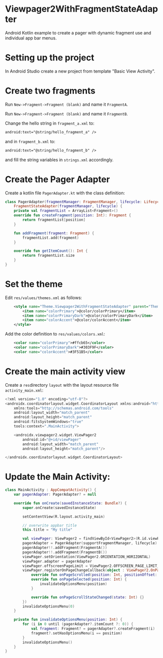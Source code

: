 # Viewpager2WithFragmentStateAdapter
Android Kotlin example to create a pager with dynamic fragment use and individual app bar menus.

Setting up the project
======================
In Android Studio create a new project from template "Basic View Activity".

Create two fragments
====================
Run ```New->Fragment->Fragment (blank)``` and name it ```FragmentA```.

Run ```New->Fragment->Fragment (blank)``` and name it ```FragmentB```.

Change the hello string in ```fragment_a.xml``` to:

```xml
android:text="@string/hello_fragment_a" />
```

and in ```fragment_b.xml``` to:

```xml
android:text="@string/hello_fragment_b" />
```

and fill the string variables in ```strings.xml``` accordingly.


Create the Pager Adapter
========================
Create a kotlin file ```PagerAdapter.kt``` with the class definition:

```kotlin
class PagerAdapter(fragmentManager: FragmentManager, lifecycle: Lifecycle) :
    FragmentStateAdapter(fragmentManager, lifecycle) {
    private val fragmentList = ArrayList<Fragment>()
    override fun createFragment(position: Int): Fragment {
        return fragmentList[position]
    }

    fun addFragment(fragment: Fragment) {
        fragmentList.add(fragment)
    }

    override fun getItemCount(): Int {
        return fragmentList.size
    }
}
```

Set the theme
=============
Edit ```res/values/themes.xml``` as follows:

```xml
    <style name="Theme.Viewpager2WithFragmentStateAdapter" parent="Theme.AppCompat.Light.DarkActionBar">
        <item name="colorPrimary">@color/colorPrimary</item>
        <item name="colorPrimaryDark">@color/colorPrimaryDark</item>
        <item name="colorAccent">@color/colorAccent</item>
    </style>
```

Add the color definition to ```res/values/colors.xml```:

```xml
    <color name="colorPrimary">#ffcb65</color>
    <color name="colorPrimaryDark">#303F9F</color>
    <color name="colorAccent">#3F51B5</color>
```

Create the main activity view
=============================
Create a ```res```directory ```layout``` with the layout resource file ```activity_main.xml```:

```kotlin
<?xml version="1.0" encoding="utf-8"?>
<androidx.coordinatorlayout.widget.CoordinatorLayout xmlns:android="http://schemas.android.com/apk/res/android"
    xmlns:tools="http://schemas.android.com/tools"
    android:layout_width="match_parent"
    android:layout_height="match_parent"
    android:fitsSystemWindows="true"
    tools:context=".MainActivity">

    <androidx.viewpager2.widget.ViewPager2
        android:id="@+id/viewPager"
        android:layout_width="match_parent"
        android:layout_height="match_parent"/>

</androidx.coordinatorlayout.widget.CoordinatorLayout>
```

Update the Main Activity:
=========================

```kotlin
class MainActivity : AppCompatActivity() {
    var pagerAdapter: PagerAdapter? = null

    override fun onCreate(savedInstanceState: Bundle?) {
        super.onCreate(savedInstanceState)

        setContentView(R.layout.activity_main)

        // overwrite appbar title
        this.title = "My title"

        val viewPager: ViewPager2 = findViewById<ViewPager2>(R.id.viewPager)
        pagerAdapter = PagerAdapter(supportFragmentManager, lifecycle)
        pagerAdapter!!.addFragment(FragmentA())
        pagerAdapter!!.addFragment(FragmentB())
        viewPager.setOrientation(ViewPager2.ORIENTATION_HORIZONTAL)
        viewPager.adapter = pagerAdapter
        viewPager.offscreenPageLimit = ViewPager2.OFFSCREEN_PAGE_LIMIT_DEFAULT
        viewPager.registerOnPageChangeCallback(object : ViewPager2.OnPageChangeCallback() {
            override fun onPageScrolled(position: Int, positionOffset: Float, positionOffsetPixels: Int) {}
            override fun onPageSelected(position: Int) {
                invalidateOptionsMenu(position)
            }

            override fun onPageScrollStateChanged(state: Int) {}
        })
        invalidateOptionsMenu(0)
    }

    private fun invalidateOptionsMenu(position: Int) {
        for (i in 0 until (pagerAdapter?.itemCount ?: 0)) {
            val fragment: Fragment? = pagerAdapter?.createFragment(i)
            fragment?.setHasOptionsMenu(i == position)
        }
        invalidateOptionsMenu()
    }
}
```


